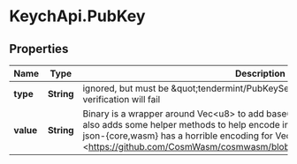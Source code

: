 # KeychApi.PubKey

## Properties

Name | Type | Description | Notes
------------ | ------------- | ------------- | -------------
**type** | **String** | ignored, but must be \&quot;tendermint/PubKeySecp256k1\&quot; otherwise the verification will fail | 
**value** | **String** | Binary is a wrapper around Vec&lt;u8&gt; to add base64 de/serialization with serde. It also adds some helper methods to help encode inline.  This is only needed as serde-json-{core,wasm} has a horrible encoding for Vec&lt;u8&gt;. See also &lt;https://github.com/CosmWasm/cosmwasm/blob/main/docs/MESSAGE_TYPES.md&gt;. | 


